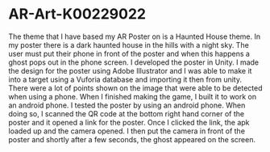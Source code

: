 # AR-Art-K00229022

The theme that I have based my AR Poster on is a Haunted House theme. In my poster there is a dark haunted house in the hills with a night sky. The user must put their phone in front of the poster and when this happens a ghost pops out in the phone screen.
I developed the poster in Unity. I made the design for the poster using Adobe Illustrator and I was able to make it into a target using a Vuforia database and importing it then from unity. There were a lot of points shown on the image that were able to be detected when using a phone. When I finished making the game, I built it to work on an android phone. I tested the poster by using an android phone. When doing so, I scanned the QR code at the bottom right hand corner of the poster and it opened a link for the poster. Once I clicked the link, the apk loaded up and the camera opened. I then put the camera in front of the poster and shortly after a few seconds, the ghost appeared on the screen.
